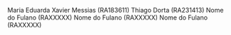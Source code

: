 Maria Eduarda Xavier Messias (RA183611)
Thiago Dorta (RA231413)
Nome do Fulano  (RAXXXXX)
Nome do Fulano  (RAXXXXX)
Nome do Fulano  (RAXXXXX)
